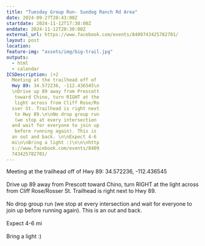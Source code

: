 ```yaml
---
title: "Tuesday Group Run- Sundog Ranch Rd Area"
date: 2024-09-27T20:43:00Z
startdate: 2024-11-12T17:30:00Z
enddate: 2024-11-12T20:30:00Z
external_url: https://www.facebook.com/events/8409743425782701/
layout: post
location: 
feature-img: "assets/img/big-trail.jpg"
outputs:
  - html
  - calendar
ICSDescription: |+2
  Meeting at the trailhead off of   Hwy 89: 34.572236, -112.436545\n  \nDrive up 89 away from Prescott   toward Chino, turn RIGHT at the   light across from Cliff Rose/Ro  sser St. Trailhead is right next   to Hwy 89.\n\nNo drop group run   (we stop at every intersection   and wait for everyone to join up   before running again). This is   an out and back. \n\nExpect 4-6   mi\n\nBring a light :)\n\n\nhttp  s://www.facebook.com/events/8409  743425782701/
---
```


Meeting at the trailhead off of Hwy 89&#58; 34.572236, -112.436545<br>
  <br>
  Drive up 89 away from Prescott toward Chino, turn RIGHT at the light across from Cliff Rose/Rosser St. Trailhead is right next to Hwy 89.<br>
  <br>
  No drop group run (we stop at every intersection and wait for everyone to join up before running again). This is an out and back. <br>
  <br>
  Expect 4-6 mi<br>
  <br>
  Bring a light &#58;)<br>
  <br>
  <br>
  
